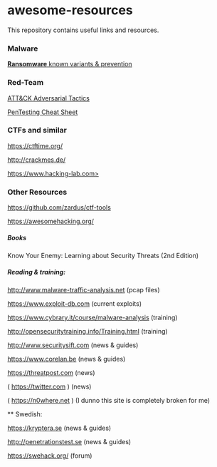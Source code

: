# awesome-resources
This repository contains useful links and resources.



### Malware
   [**Ransomware** known variants & prevention](https://docs.google.com/spreadsheets/d/1TWS238xacAto-fLKh1n5uTsdijWdCEsGIM0Y0Hvmc5g/pubhtml)

### Red-Team
   [ATT&CK Adversarial Tactics](https://attack.mitre.org/wiki/Main_Page)

   [PenTesting Cheat Sheet](https://highon.coffee/blog/penetration-testing-tools-cheat-sheet/#finger-a-specific-username)


### CTFs and similar
   https://ctftime.org/
   
   http://crackmes.de/
  
   https://www.hacking-lab.com>
   
### Other Resources
   https://github.com/zardus/ctf-tools

   https://awesomehacking.org/

##### Books
   Know Your Enemy: Learning about Security Threats (2nd Edition)
   
##### Reading & training:
   http://www.malware-traffic-analysis.net 		(pcap files)
   
   https://www.exploit-db.com				(current exploits)
   
   https://www.cybrary.it/course/malware-analysis	(training)
   
   http://opensecuritytraining.info/Training.html	(training)
   
   http://www.securitysift.com			(news & guides)
   
   https://www.corelan.be			(news & guides)
   
   https://threatpost.com			(news)
   
   ( https://twitter.com )			(news)
   
   ( https://n0where.net ) 			(I dunno this site is completely broken for me)

** Swedish:
	
   https://kryptera.se		(news & guides)
	
   http://penetrationstest.se	(news & guides)
	
   https://swehack.org/		(forum)

